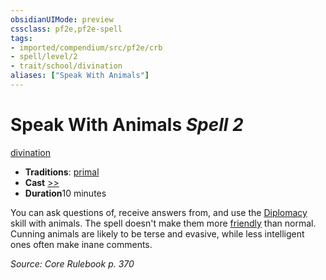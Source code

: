 ```yaml
---
obsidianUIMode: preview
cssclass: pf2e,pf2e-spell
tags:
- imported/compendium/src/pf2e/crb
- spell/level/2
- trait/school/divination
aliases: ["Speak With Animals"]
---
```

# Speak With Animals *Spell 2*   
[divination](divination.md)  

- **Traditions**: [primal](primal.md)
- **Cast** [>>](chapter-9-playing-the-game.md#Actions "Two-Action") 
- **Duration**10 minutes

You can ask questions of, receive answers from, and use the [Diplomacy](../skills.md#Diplomacy) skill with animals. The spell doesn't make them more [friendly](conditions.md#Friendly) than normal. Cunning animals are likely to be terse and evasive, while less intelligent ones often make inane comments.

*Source: Core Rulebook p. 370*